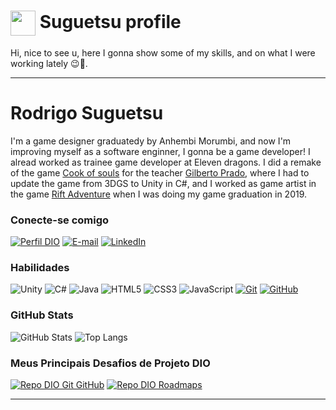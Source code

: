 <h1>
    <a href="https://www.dio.me/">
     <img align="center" width="40px" src="https://hermes.digitalinnovation.one/assets/diome/logo-minimized.png"></a>
    <span> Suguetsu profile </span>
</h1>

 Hi, nice to see u, here I gonna show some of my skills, and on what I were working lately 😉🚀.


---

# Rodrigo Suguetsu
I'm a game designer graduatedy by Anhembi Morumbi, and now I'm improving myself as a software enginner, I gonna be a game developer!
I alread worked as trainee game developer at Eleven dragons.  I did a remake of the game [Cook of souls](https://www.youtube.com/watch?v=NkGHb0jqRnE&list=PLHx4gm0Gk8el0GIE7MZpTXKyFe1oSElBT ) for the teacher [Gilberto Prado](https://l1nk.dev/qVK9a), where I had to update the game from 3DGS to Unity in C#, and I worked as game artist in the game [Rift Adventure](https://www.youtube.com/watch?v=eVA302HlxIk) when I was doing my game graduation in 2019.

### Conecte-se comigo
[![Perfil DIO](https://img.shields.io/badge/-Meu%20Perfil%20na%20DIO-30A3DC?style=for-the-badge)](https://web.dio.me/users/amarelo77/)
[![E-mail](https://img.shields.io/badge/-Email-000?style=for-the-badge&logo=microsoft-outlook&logoColor=E94D5F)](mailto:SugueGameDev@gmail.com)
[![LinkedIn](https://img.shields.io/badge/-LinkedIn-000?style=for-the-badge&logo=linkedin&logoColor=30A3DC)](https://www.linkedin.com/in/rodrigosugue/)


### Habilidades
![Unity](https://img.shields.io/badge/Unity-000?style=for-the-badge&logo=Unity)
![C#](https://img.shields.io/badge/C%23-000?style=for-the-badge&logo=c-sharp&logoColor=823085)
![Java](https://img.shields.io/badge/Java-000?style=for-the-badge&logo=java)
![HTML5](https://img.shields.io/badge/HTML-000?style=for-the-badge&logo=html5&logoColor=30A3DC)
![CSS3](https://img.shields.io/badge/CSS3-000?style=for-the-badge&logo=css3&logoColor=E94D5F)
![JavaScript](https://img.shields.io/badge/JavaScript-000?style=for-the-badge&logo=javascript&logoColor=30A3DC)
[![Git](https://img.shields.io/badge/Git-000?style=for-the-badge&logo=git&logoColor=E94D5F)](https://git-scm.com/doc) 
[![GitHub](https://img.shields.io/badge/GitHub-000?style=for-the-badge&logo=github&logoColor=30A3DC)](https://docs.github.com/)

### GitHub Stats
![GitHub Stats](https://github-readme-stats.vercel.app/api?username=suguetsu&theme=transparent&bg_color=000&border_color=30A3DC&show_icons=true&icon_color=30A3DC&title_color=E94D5F&text_color=FFF)
![Top Langs](https://github-readme-stats-git-masterrstaa-rickstaa.vercel.app/api/top-langs/?username=suguetsu&layout=compact&bg_color=000&border_color=30A3DC&title_color=E94D5F&text_color=FFF)

### Meus Principais Desafios de Projeto DIO
[![Repo DIO Git GitHub](https://github-readme-stats.vercel.app/api/pin/?username=suguetsu&repo=dio-lab-open-source&bg_color=000&border_color=30A3DC&show_icons=true&icon_color=30A3DC&title_color=E94D5F&text_color=FFF)](https://github.com/suguetsu/dio-lab-open-source)
[![Repo DIO Roadmaps](https://github-readme-stats.vercel.app/api/pin/?username=digitalinnovationone&repo=roadmaps&bg_color=000&border_color=30A3DC&show_icons=true&icon_color=30A3DC&title_color=E94D5F&text_color=FFF)](https://github.com/digitalinnovationone/roadmaps)




---
